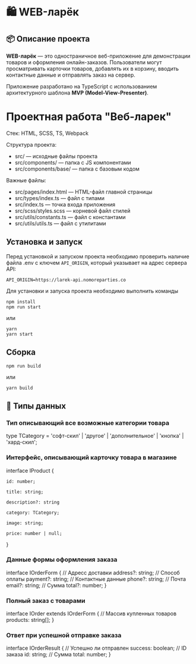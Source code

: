 # 🛍️ WEB-ларёк

## 📦 Описание проекта

**WEB-ларёк** — это одностраничное веб-приложение для демонстрации товаров и оформления онлайн-заказов. Пользователи могут просматривать карточки товаров, добавлять их в корзину, вводить контактные данные и отправлять заказ на сервер.

Приложение разработано на TypeScript с использованием архитектурного шаблона **MVP (Model-View-Presenter)**.

# Проектная работа "Веб-ларек"

Стек: HTML, SCSS, TS, Webpack

Структура проекта:
- src/ — исходные файлы проекта
- src/components/ — папка с JS компонентами
- src/components/base/ — папка с базовым кодом

Важные файлы:
- src/pages/index.html — HTML-файл главной страницы
- src/types/index.ts — файл с типами
- src/index.ts — точка входа приложения
- src/scss/styles.scss — корневой файл стилей
- src/utils/constants.ts — файл с константами
- src/utils/utils.ts — файл с утилитами

## Установка и запуск

Перед установкой и запуском проекта необходимо проверить наличие файла .env с ключем `API_ORIGIN`, который указывает на адрес сервера API:

```
API_ORIGIN=https://larek-api.nomoreparties.co 
```

Для установки и запуска проекта необходимо выполнить команды

```
npm install
npm run start
```

или

```
yarn
yarn start
```
## Сборка

```
npm run build
```

или

```
yarn build
```

## 📑 Типы данных

### Тип описывающий все возможные категории товара

type TCategory = 'софт-скил' | 'другое' | 'дополнительное' | 'кнопка' | 'хард-скил';

### Интерфейс, описывающий карточку товара в магазине

interface IProduct {
  ``` уникальный ID
  id: number;
```
  ``` название товара
  title: string;
```
  ``` описание товара
  description?: string
```
  ``` категория товара
  category: TCategory;
```
  ``` ссылка на картинку
  image: string;
```
  ``` цена товара, может быть бесценна.
  price: number | null;
```
}


### Данные формы оформления заказа

interface IOrderForm {
  // Адресс доставки
  address?: string;
  // Способ оплаты
  payment?: string;
  // Контактные данные
  phone?: string;
  // Почта
  email?: string;
  // Сумма
  total?: number;
}

### Полный заказ с товарами

interface IOrder extends IOrderForm {
  // Массив купленных товаров
  products: string[];
}

### Ответ при успешной отправке заказа

interface IOrderResult {
  // Успешно ли отправлен
  success: boolean;
  // ID заказа
  id: string;
  // Сумма
  total: number;
}
